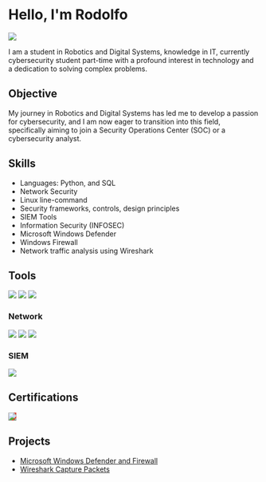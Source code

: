 # Hello, I'm Rodolfo
<a href="www.linkedin.com/in/rodolfo-hernandez-ibarra"><img src="https://img.shields.io/badge/-LinkedIn-0072b1?&style=for-the-badge&logo=linkedin&logoColor=white" /></a>


I am a student in Robotics and Digital Systems, knowledge in IT, currently cybersecurity student part-time with a profound interest in technology and a dedication to solving complex problems.

## Objective

My journey in Robotics and Digital Systems has led me to develop a passion for cybersecurity, and I am now eager to transition into this field, specifically aiming to join a Security Operations Center (SOC) or a cybersecurity analyst.

## Skills

- Languages: Python, and SQL
- Network Security
- Linux line-command
- Security frameworks, controls, design principles
- SIEM Tools
- Information Security (INFOSEC)
- Microsoft Windows Defender
- Windows Firewall
- Network traffic analysis using Wireshark


## Tools
<div>
    <img src="https://img.shields.io/badge/-Python-3776AB?&style=for-the-badge&logo=Python&logoColor=white" />
    <img src="https://img.shields.io/badge/-Linux-FCC624?&style=for-the-badge&logo=Linux&logoColor=white" />
    <img src="https://img.shields.io/badge/-SQL-4479A1?&style=for-the-badge&logo=MySQL&logoColor=white" />
</div>

### Network
<div>
    <img src="https://img.shields.io/badge/-Wireshark-1679A7?&style=for-the-badge&logo=Wireshark&logoColor=white" />
    <img src="https://img.shields.io/badge/-Nmap-2ecc71?&style=for-the-badge&logo=Nmap&logoColor=white" />
    <img src="https://img.shields.io/badge/-tcpdump-f39c12?&style=for-the-badge&logo=linux&logoColor=white" />
</div>

### SIEM
<div>
    <img src="https://img.shields.io/badge/-Splunk-000000?&style=for-the-badge&logo=Splunk&logoColor=white" />
</div>

## Certifications
<div>
<a href="https://coursera.org/share/f7b91b0487a5de5cef84deda72ded78a" target="_blank">
  <img src="https://img.shields.io/badge/-Google_Cybersecurity-4285F4?style=for-the-badge&logo=google&logoColor=white" style="background-color: #DB4437; color: #F4B400; border-color: #0F9D58;" />
</a>
</div>

## Projects
- <a href="https://github.com/Rodo3/Microsoft-Windows-Defender-and-Firewall/tree/main">Microsoft Windows Defender and Firewall</a>
- <a href="https://github.com/Rodo3/Wireshark-Capture-Packets">Wireshark Capture Packets</a>
